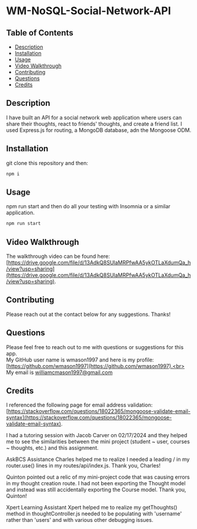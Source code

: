 # WM-NoSQL-Social-Network-API


## Table of Contents
* [Description](#description)
* [Installation](#installation-instructions)
* [Usage](#usage-instructions)
* [Video Walkthrough](#video)
* [Contributing](#contribution-guidelines)
* [Questions](#questions)
* [Credits](#credits)


## Description <a name="description"></a> 
I have built an API for a social network web application where users can share their thoughts, react to friends' thoughts, and create a friend list. I used Express.js for routing, a MongoDB database, adn the Mongoose ODM.

## Installation <a name="installation-instructions"></a>
git clone this repository and then:

```md
npm i
```

## Usage <a name="usage-instructions"></a>
npm run start and then do all your testing with Insomnia or a similar application.

```md 
npm run start
```

## Video Walkthrough <a name = "video"></a>

The walkthrough video can be found here: [https://drive.google.com/file/d/13AdkQ8SUlaMRPfwAA5ykOTLaXdumQa_h/view?usp=sharing](https://drive.google.com/file/d/13AdkQ8SUlaMRPfwAA5ykOTLaXdumQa_h/view?usp=sharing).  

## Contributing <a name="contribution-guidelines"></a>
Please reach out at the contact below for any suggestions. Thanks!

## Questions <a name="questions">
Please feel free to reach out to me with questions or suggestions for this app.<br>
My GitHub user name is wmason1997 and here is my profile: [https://github.com/wmason1997](https://github.com/wmason1997).<br>
My email is williamcmason1997@gmail.com

## Credits

I referenced the following page for email address validation: [https://stackoverflow.com/questions/18022365/mongoose-validate-email-syntax](https://stackoverflow.com/questions/18022365/mongoose-validate-email-syntax).

I had a tutoring session with Jacob Carver on 02/17/2024 and they helped me to see the similarities between the mini project (student ~ user, courses ~ thoughts, etc.) and this assignment.

AskBCS Assistance
Charles helped me to realize I needed a leading / in my router.use() lines in my routes/api/index.js. Thank you, Charles!

Quinton pointed out a relic of my mini-project code that was causing errors in my thought creation route. I had not been exporting the Thought model and instead was still accidentally exporting the Course model. Thank you, Quinton!

Xpert Learning Assistant
Xpert helped me to realize my getThoughts() method in thoughtController.js needed to be populating with 'username' rather than 'users' and with various other debugging issues.